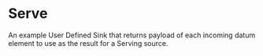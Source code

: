 # Serve

An example User Defined Sink that returns payload of each incoming datum element to use as the result for a Serving source.
